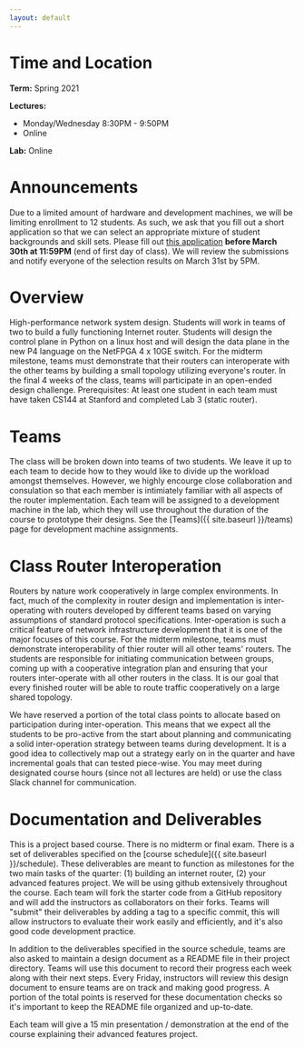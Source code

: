 ```yaml
---
layout: default
---
```


# Time and Location

**Term:** Spring 2021

**Lectures:** 
   * Monday/Wednesday 8:30PM - 9:50PM
   * Online

**Lab:** Online

# Announcements

Due to a limited amount of hardware and development machines, we will be limiting enrollment to 12 students. As such, we ask that you fill out a short application so that we can select an appropriate mixture of student backgrounds and skill sets. Please fill out [this application](https://docs.google.com/forms/d/e/1FAIpQLSf5QfGm0Wca641Z183L6I5AHDcOFyhWXzRs0GPpNZedXFgSLg/viewform) **before March 30th at 11:59PM** (end of first day of class). We will review the submissions and notify everyone of the selection results on March 31st by 5PM.

# Overview

High-performance network system design. Students will work in teams of two to build  a fully functioning Internet router. Students will design the control plane in Python on a linux host and will design the data plane in the new P4 language on the NetFPGA 4 x 10GE switch. For the midterm milestone, teams must demonstrate that their routers can interoperate with the other teams by building a small topology utilizing everyone's router. In the final 4 weeks of the class, teams will participate in an open-ended design challenge. Prerequisites: At least one student in each team must have taken CS144 at Stanford and completed Lab 3 (static router).

# Teams

The class will be broken down into teams of two students. We leave it up to each team to decide how to they would like to divide up the workload amongst themselves. However, we highly encourge close collaboration and consulation so that each member is intimiately familiar with all aspects of the router implementation. Each team will be assigned to a development machine in the lab, which they will use throughout the duration of the course to prototype their designs. See the [Teams]({{ site.baseurl }}/teams) page for development machine assignments.

# Class Router Interoperation

Routers by nature work cooperatively in large complex environments. In fact, much of the complexity in router design and implementation is inter-operating with routers developed by different teams based on varying assumptions of standard protocol specifications. Inter-operation is such a critical feature of network infrastructure development that it is one of the major focuses of this course. For the midterm milestone, teams must demonstrate interoperability of thier router will all other teams' routers. The students are responsible for initiating communication between groups, coming up with a cooperative integration plan and ensuring that your routers inter-operate with all other routers in the class. It is our goal that every finished router will be able to route traffic cooperatively on a large shared topology.

We have reserved a portion of the total class points to allocate based on participation during inter-operation. This means that we expect all the students to be pro-active from the start about planning and communicating a solid inter-operation strategy between teams during development. It is a good idea to collectively map out a strategy early on in the quarter and have incremental goals that can tested piece-wise. You may meet during designated course hours (since not all lectures are held) or use the class Slack channel for communication.

# Documentation and Deliverables

This is a project based course. There is no midterm or final exam. There is a set of deliverables specified on the [course schedule]({{ site.baseurl }}/schedule). These deliverables are meant to function as milestones for the two main tasks of the quarter: (1) building an internet router, (2) your advanced features project. We will be using github extensively throughout the course. Each team will fork the starter code from a GitHub repository and will add the instructors as collaborators on their forks. Teams will "submit" their deliverables by adding a tag to a specific commit, this will allow instructors to evaluate their work easily and efficiently, and it's also good code development practice.

In addition to the deliverables specified in the source schedule, teams are also asked to maintain a design document as a README file in their project directory. Teams will use this document to record their progress each week along with their next steps. Every Friday, instructors will review this design document to ensure teams are on track and making good progress. A portion of the total points is reserved for these documentation checks so it's important to keep the README file organized and up-to-date.

Each team will give a 15 min presentation / demonstration at the end of the course explaining their advanced features project.


